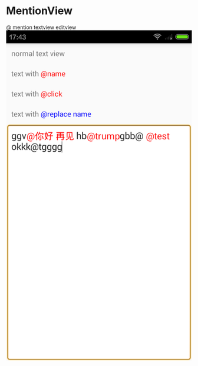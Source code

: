 # MentionView
@ mention textview editview
![Smaller icon](https://github.com/xcqwan/MentionView/blob/master/screenshot/Screenshot_2016-11-08-17-43-05.png "Title here")
